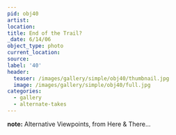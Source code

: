 ```yaml
---
pid: obj40
artist:
location:
title: End of the Trail?
_date: 6/14/06
object_type: photo
current_location:
source:
label: '40'
header:
  teaser: /images/gallery/simple/obj40/thumbnail.jpg
  image: /images/gallery/simple/obj40/full.jpg
categories:
  - gallery
  - alternate-takes
---
```


**note:**
Alternative Viewpoints, from Here & There...
